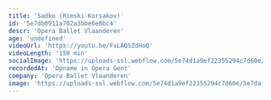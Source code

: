 ```yaml
---
title: 'Sadko (Rimski-Korsakov)'
id: '5e7db0911a702a3bbe6e8bc4'
descr: 'Opera Ballet Vlaanderen'
age: 'undefined'
videoUrl: 'https://youtu.be/FvLAQSZdHoQ'
videoLength: '150 min'
socialImage: 'https://uploads-ssl.webflow.com/5e74d1a9ef22355294c7d60e/5e7daf9a920e35233d2501c9_SADKO_productiebeeld_01_34A9748_(c)AnnemieAugustijns_web.jpg'
recordedAt: 'Opname in Opera Gent'
company: 'Opera Ballet Vlaanderen'
image: 'https://uploads-ssl.webflow.com/5e74d1a9ef22355294c7d60e/5e7daf9a920e35233d2501c9_SADKO_productiebeeld_01_34A9748_(c)AnnemieAugustijns_web.jpg'
---
```

